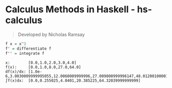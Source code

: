# Calculus Methods in Haskell - hs-calculus
> Developed by Nicholas Ramsay

```haskell
f x = x^3
f' = differentiate f
f'' = integrate f
```

```
x:        [0.0,1.0,2.0,3.0,4.0]
f(x):     [0.0,1.0,8.0,27.0,64.0]
df(x)/dx: [1.0e-6,3.0030009999995055,12.0060009999996,27.009000999996147,48.01200100001779]
∫f(x)dx:  [0.0,0.255025,4.0401,20.385225,64.32039999999999]
```